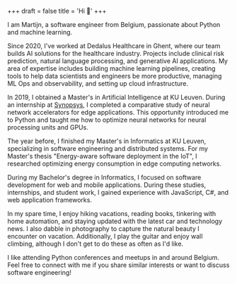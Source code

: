 +++
draft = false
title = 'Hi 👋'
+++

I am Martijn, a software engineer from Belgium, passionate about Python and machine learning.

Since 2020, I've worked at Dedalus Healthcare in Ghent, where our team builds AI solutions for the healthcare industry. Projects include clinical risk prediction, natural language processing, and generative AI applications. My area of expertise includes building machine learning pipelines, creating tools to help data scientists and engineers be more productive, managing ML Ops and observability, and setting up cloud infrastructure.

In 2019, I obtained a Master's in Artificial Intelligence at KU Leuven. During an internship at [Synopsys](https://www.synopsys.com/), I completed a comparative study of neural network accelerators for edge applications. This opportunity introduced me to Python and taught me how to optimize neural networks for neural processing units and GPUs.

The year before, I finished my Master's in Informatics at KU Leuven, specializing in software engineering and distributed systems. For my Master's thesis "Energy-aware software deployment in the IoT", I researched optimizing energy consumption in edge computing networks. 

During my Bachelor's degree in Informatics, I focused on software development for web and mobile applications. During these studies, internships, and student work, I gained experience with JavaScript, C#, and web application frameworks.

In my spare time, I enjoy hiking vacations, reading books, tinkering with home automation, and staying updated with the latest car and technology news. I also dabble in photography to capture the natural beauty I encounter on vacation. Additionally, I play the guitar and enjoy wall climbing, although I don't get to do these as often as I'd like.

I like attending Python conferences and meetups in and around Belgium. Feel free to connect with me if you share similar interests or want to discuss software engineering!